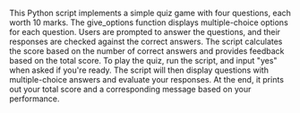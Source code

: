 This Python script implements a simple quiz game with four questions, each worth 10 marks. The give_options function displays multiple-choice options for each question. Users are prompted to answer the questions, and their responses are checked against the correct answers. The script calculates the score based on the number of correct answers and provides feedback based on the total score. To play the quiz, run the script, and input "yes" when asked if you're ready. The script will then display questions with multiple-choice answers and evaluate your responses. At the end, it prints out your total score and a corresponding message based on your performance.
